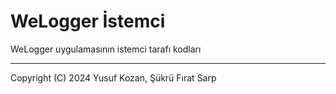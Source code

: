 # WeLogger İstemci
WeLogger uygulamasının istemci tarafı kodları

---
Copyright (C) 2024 Yusuf Kozan, Şükrü Fırat Sarp